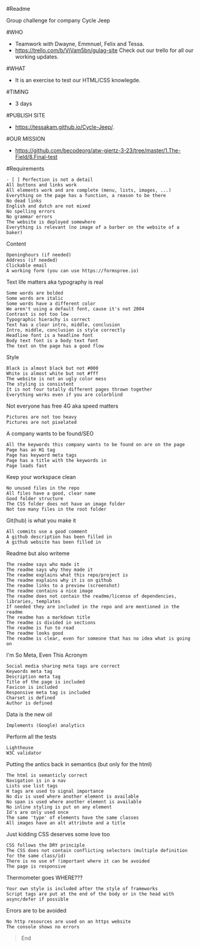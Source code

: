 #Readme


Group challenge for company Cycle Jeep

#WHO
* Teamwork with Dwayne, Emmnuel, Felix and Tessa.
* https://trello.com/b/VjVam5bn/gulag-site
Check out our trello for all our working updates.

#WHAT
* It is an exercise to test our HTML/CSS knowlegde.

#TIMING
* 3 days

#PUBLISH SITE
* https://tessakam.github.io/Cycle-Jeep/. 

#OUR MISSION
* https://github.com/becodeorg/atw-giertz-3-23/tree/master/1.The-Field/8.Final-test


#Requirements

    - [ ] Perfection is not a detail
    All buttons and links work
    All elements work and are complete (menu, lists, images, ...)
    Everything on the page has a function, a reason to be there
    No dead links
    English and dutch are not mixed
    No spelling errors
    No grammar errors
    The website is deployed somewhere
    Everything is relevant (no image of a barber on the website of a baker)

Content

    Openinghours (if needed)
    Address (if needed)
    Clickable email
    A working form (you can use https://formspree.io)

Text life matters aka typography is real

    Some words are bolded
    Some words are italic
    Some words have a different color
    We aren't using a default font, cause it's not 2004
    Contrast is not too low
    Typographic hierachy is correct
    Text has a clear intro, middle, conclusion
    Intro, middle, conclusion is style correctly
    Headline font is a headline font
    Body text font is a body text font
    The text on the page has a good flow

Style

    Black is almost black but not #000
    White is almost white but not #fff
    The website is not an ugly color mess
    The styling is consistent
    It is not four totally different pages thrown together
    Everything works even if you are colorblind

Not everyone has free 4G aka speed matters

    Pictures are not too heavy
    Pictures are not pixelated

A company wants to be found/SEO

    All the keywords this company wants to be found on are on the page
    Page has an H1 tag
    Page has keyword meta tags
    Page has a title with the keywords in
    Page loads fast

Keep your workspace clean

    No unused files in the repo
    All files have a good, clear name
    Good folder structure
    The CSS folder does not have an image folder
    Not too many files in the root folder

Git(hub) is what you make it

    All commits use a good comment
    A github description has been filled in
    A github website has been filled in

Readme but also writeme

    The readme says who made it
    The readme says why they made it
    The readme explains what this repo/project is
    The readme explains why it is on github
    The readme links to a preview (screenshot)
    The readme contains a nice image
    The readme does not contain the readme/license of dependencies, libraries, templates
    If needed they are included in the repo and are mentioned in the readme
    The readme has a markdown title
    The readme is divided in sections
    The readme is fun to read
    The readme looks good
    The readme is clear, even for someone that has no idea what is going on

I'm So Meta, Even This Acronym

    Social media sharing meta tags are correct
    Keywords meta tag
    Description meta tag
    Title of the page is included
    Favicon is included
    Responsive meta tag is included
    Charset is defined
    Author is defined

Data is the new oil

    Implements (Google) analytics

Perform all the tests

    Lighthouse
    W3C validator

Putting the antics back in semantics (but only for the html)

    The html is semanticly correct
    Navigation is in a nav
    Lists use list tags
    H tags are used to signal importance
    No div is used where another element is available
    No span is used where another element is available
    No inline styling is put on any element
    Id's are only used once
    The same 'type' of elements have the same classes
    All images have an alt attribute and a title

Just kidding CSS deserves some love too

    CSS follows the DRY principle
    The CSS does not contain conflicting selectors (multiple definition for the same class/id)
    There is no use of !important where it can be avoided
    The page is responsive

Thermometer goes WHERE???

    Your own style is included after the style of frameworks
    Script tags are put at the end of the body or in the head with async/defer if possible

Errors are to be avoided

    No http resources are used on an https website
    The console shows no errors


> End
